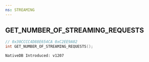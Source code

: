 ```yaml
---
ns: STREAMING
---
```

## GET_NUMBER_OF_STREAMING_REQUESTS

```c
// 0x30CCCC4D88E654CA 0xC2EE9A02
int GET_NUMBER_OF_STREAMING_REQUESTS();
```

```
NativeDB Introduced: v1207
```

